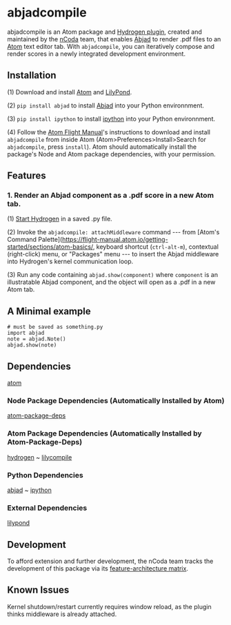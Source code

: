 # abjadcompile
abjadcompile is an Atom package and [Hydrogen plugin](https://nteract.gitbooks.io/hydrogen/docs/PluginAPI.html), created and maintained by the [nCoda](www.ncodamusic.org) team, that enables [Abjad](http://abjad.mbrsi.org/) to render .pdf files to an [Atom](https://atom.io/) text editor tab. With `abjadcompile`, you can iteratively compose and render scores in a newly integrated development environment.

## Installation

(1) Download and install [Atom](https://atom.io/) and [LilyPond](http://lilypond.org/download.html).

(2) `pip install abjad` to install [Abjad](http://abjad.mbrsi.org/) into your Python environnment.

(3) `pip install ipython` to install [ipython](https://ipython.org/) into your Python environnment.

(4) Follow the [Atom Flight Manual](https://flight-manual.atom.io/using-atom/sections/atom-packages/)'s instructions to download and install `abjadcompile` from inside Atom (Atom>Preferences>Install>Search for `abjadcompile`, press `install`). Atom should automatically install the package's Node and Atom package dependencies, with your permission.

## Features

### 1. Render an Abjad component as a .pdf score in a new Atom tab.
(1) [Start Hydrogen](https://nteract.gitbooks.io/hydrogen/docs/Usage/GettingStarted.html) in a saved .py file.

(2) Invoke the `abjadcompile: attachMiddleware` command --- from [Atom's Command Palette](https://flight-manual.atom.io/getting-started/sections/atom-basics/, keyboard shortcut (`ctrl-alt-m`), contextual (right-click) menu, or "Packages" menu --- to insert the Abjad middleware into Hydrogen's kernel communication loop.

(3) Run any code containing `abjad.show(component)` where `component` is an illustratable Abjad component, and the object will open as a .pdf in a new Atom tab.

## A Minimal example

```
# must be saved as something.py
import abjad
note = abjad.Note()
abjad.show(note)
```

## Dependencies
[atom](https://atom.io/)
### Node Package Dependencies (Automatically Installed by Atom)
[atom-package-deps](https://www.npmjs.com/package/atom-package-deps)
### Atom Package Dependencies (Automatically Installed by Atom-Package-Deps)
[hydrogen](https://atom.io/packages/hydrogen)
~
[lilycompile](https://atom.io/packages/lilycompile)
### Python Dependencies
[abjad](http://abjad.mbrsi.org/)
~
[ipython](https://ipython.org/)
### External Dependencies
[lilypond](http://lilypond.org/download.html)

## Development
To afford extension and further development, the nCoda team tracks the development of this package via its [feature-architecture matrix](https://docs.google.com/spreadsheets/d/1TLB1WLYEYoO5CJQ_23N-_A9qWLOJJ2n_hy9wHgG-cko/edit?usp=sharing).

## Known Issues
Kernel shutdown/restart currently requires window reload, as the plugin thinks middleware is already attached.
